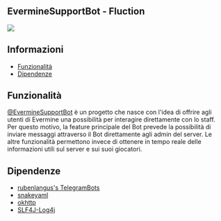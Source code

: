 ## EvermineSupportBot - Fluction

![](https://i.imgur.com/n3jmEow.jpg)


## Informazioni
* [Funzionalità](#funzionalità)
* [Dipendenze](#dipendenze)

## Funzionalità
[@EvermineSupportBot](t.me/EvermineEu_Supporto_Bot) è un progetto che nasce con l'idea di offrire
agli utenti di Evermine una possibilità per interagire direttamente con lo staff. Per
questo motivo, la feature principale del Bot prevede la possibilità di inviare messaggi
attraverso il Bot direttamente agli admin del server. Le altre funzionalità permettono invece di ottenere
in tempo reale delle informazioni utili sul server e sui suoi giocatori.

## Dipendenze
* [rubenlangus's TelegramBots](https://github.com/rubenlagus/TelegramBots)
* [snakeyaml](https://bitbucket.org/snakeyaml/snakeyaml/wiki/Documentation)
* [okhttp](https://github.com/square/okhttp)
* [SLF4J-Log4j](https://www.slf4j.org/)